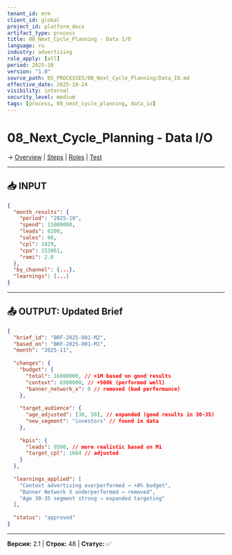```yaml
---
tenant_id: mrm
client_id: global
project_id: platform_docs
artifact_type: process
title: 08_Next_Cycle_Planning - Data I/O
language: ru
industry: advertising
role_apply: [all]
period: 2025-10
version: "1.0"
source_path: 05_PROCESSES/08_Next_Cycle_Planning/Data_IO.md
effective_date: 2025-10-24
visibility: internal
security_level: medium
tags: [process, 08_next_cycle_planning, data_io]
---
```


# 08_Next_Cycle_Planning - Data I/O

→ [Overview](./Overview.md) | [Steps](./Process_Steps.md) | [Roles](./Roles_Responsibilities.md) | [Test](./Test_Scenario.md)

---

## 📥 INPUT

```json
{
  "month_results": {
    "period": "2025-10",
    "spend": 15000000,
    "leads": 8200,
    "sales": 98,
    "cpl": 1829,
    "cpa": 153061,
    "romi": 2.8
  },
  "by_channel": {...},
  "learnings": [...]
}
```

---

## 📤 OUTPUT: Updated Brief

```json
{
  "brief_id": "BRF-2025-001-M2",
  "based_on": "BRF-2025-001-M1",
  "month": "2025-11",
  
  "changes": {
    "budget": {
      "total": 16000000, // +1M based on good results
      "context": 6500000, // +500k (performed well)
      "banner_network_x": 0 // removed (bad performance)
    },
    
    "target_audience": {
      "age_adjusted": [30, 50], // expanded (good results in 30-35)
      "new_segment": "investors" // found in data
    },
    
    "kpis": {
      "leads": 9500, // more realistic based on M1
      "target_cpl": 1684 // adjusted
    }
  },
  
  "learnings_applied": [
    "Context advertising overperformed → +8% budget",
    "Banner Network X underperformed → removed",
    "Age 30-35 segment strong → expanded targeting"
  ],
  
  "status": "approved"
}
```

---

**Версия:** 2.1 | **Строк:** 48 | **Статус:** ✅



